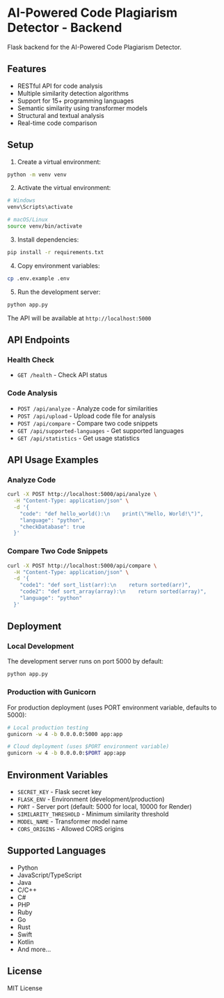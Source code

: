 # AI-Powered Code Plagiarism Detector - Backend

Flask backend for the AI-Powered Code Plagiarism Detector.

## Features

- RESTful API for code analysis
- Multiple similarity detection algorithms
- Support for 15+ programming languages
- Semantic similarity using transformer models
- Structural and textual analysis
- Real-time code comparison

## Setup

1. Create a virtual environment:
```bash
python -m venv venv
```

2. Activate the virtual environment:
```bash
# Windows
venv\Scripts\activate

# macOS/Linux
source venv/bin/activate
```

3. Install dependencies:
```bash
pip install -r requirements.txt
```

4. Copy environment variables:
```bash
cp .env.example .env
```

5. Run the development server:
```bash
python app.py
```

The API will be available at `http://localhost:5000`

## API Endpoints

### Health Check
- `GET /health` - Check API status

### Code Analysis
- `POST /api/analyze` - Analyze code for similarities
- `POST /api/upload` - Upload code file for analysis
- `POST /api/compare` - Compare two code snippets
- `GET /api/supported-languages` - Get supported languages
- `GET /api/statistics` - Get usage statistics

## API Usage Examples

### Analyze Code
```bash
curl -X POST http://localhost:5000/api/analyze \
  -H "Content-Type: application/json" \
  -d '{
    "code": "def hello_world():\n    print(\"Hello, World!\")",
    "language": "python",
    "checkDatabase": true
  }'
```

### Compare Two Code Snippets
```bash
curl -X POST http://localhost:5000/api/compare \
  -H "Content-Type: application/json" \
  -d '{
    "code1": "def sort_list(arr):\n    return sorted(arr)",
    "code2": "def sort_array(array):\n    return sorted(array)",
    "language": "python"
  }'
```

## Deployment

### Local Development
The development server runs on port 5000 by default:
```bash
python app.py
```

### Production with Gunicorn
For production deployment (uses PORT environment variable, defaults to 5000):
```bash
# Local production testing
gunicorn -w 4 -b 0.0.0.0:5000 app:app

# Cloud deployment (uses $PORT environment variable)
gunicorn -w 4 -b 0.0.0.0:$PORT app:app
```

## Environment Variables

- `SECRET_KEY` - Flask secret key
- `FLASK_ENV` - Environment (development/production)
- `PORT` - Server port (default: 5000 for local, 10000 for Render)
- `SIMILARITY_THRESHOLD` - Minimum similarity threshold
- `MODEL_NAME` - Transformer model name
- `CORS_ORIGINS` - Allowed CORS origins

## Supported Languages

- Python
- JavaScript/TypeScript
- Java
- C/C++
- C#
- PHP
- Ruby
- Go
- Rust
- Swift
- Kotlin
- And more...

## License

MIT License
